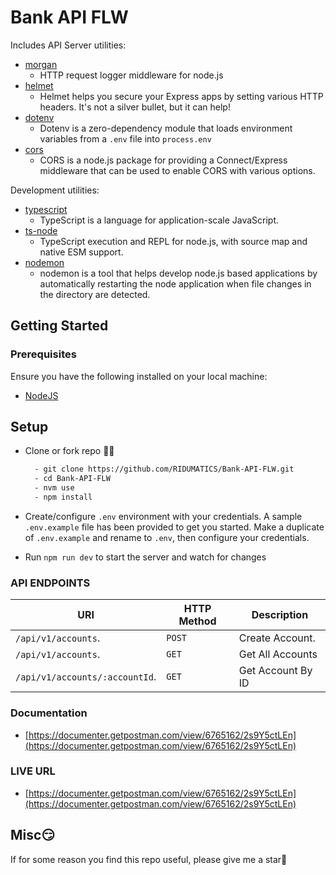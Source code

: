 # Bank API FLW

Includes API Server utilities:

* [morgan](https://www.npmjs.com/package/morgan)
  * HTTP request logger middleware for node.js
* [helmet](https://www.npmjs.com/package/helmet)
  * Helmet helps you secure your Express apps by setting various HTTP headers. It's not a silver bullet, but it can help!
* [dotenv](https://www.npmjs.com/package/dotenv)
  * Dotenv is a zero-dependency module that loads environment variables from a `.env` file into `process.env`
* [cors](https://www.npmjs.com/package/cors)
  * CORS is a node.js package for providing a Connect/Express middleware that can be used to enable CORS with various options.

Development utilities:

* [typescript](https://www.npmjs.com/package/typescript)
  * TypeScript is a language for application-scale JavaScript.
* [ts-node](https://www.npmjs.com/package/ts-node)
  * TypeScript execution and REPL for node.js, with source map and native ESM support.
* [nodemon](https://www.npmjs.com/package/nodemon)
  * nodemon is a tool that helps develop node.js based applications by automatically restarting the node application when file changes in the directory are detected.

## Getting Started

### Prerequisites

Ensure you have the following installed on your local machine:

- [NodeJS](https://nodejs.org/en/download/)

## Setup
- Clone or fork repo 🤷‍♂

  ```bash
    - git clone https://github.com/RIDUMATICS/Bank-API-FLW.git
    - cd Bank-API-FLW
    - nvm use
    - npm install
  ```

- Create/configure `.env` environment with your credentials. A sample `.env.example` file has been provided to get you started. Make a duplicate of `.env.example` and rename to `.env`, then configure your credentials.

- Run `npm run dev` to start the server and watch for changes

### API ENDPOINTS

| URI                                          | HTTP Method | Description                    |
| -------------------------------------------- | ----------- | ------------------------------ |
| <code>/api/v1/accounts</code>.               | `POST`      | Create Account.                |
| <code>/api/v1/accounts</code>.               | `GET`       | Get All Accounts               |
| <code>/api/v1/accounts/:accountId</code>.    | `GET`       | Get Account By ID              |

### Documentation
- [https://documenter.getpostman.com/view/6765162/2s9Y5ctLEn](https://documenter.getpostman.com/view/6765162/2s9Y5ctLEn)

### LIVE URL
- [https://documenter.getpostman.com/view/6765162/2s9Y5ctLEn](https://documenter.getpostman.com/view/6765162/2s9Y5ctLEn)
## Misc😏

If for some reason you find this repo useful, please give me a star🙏

